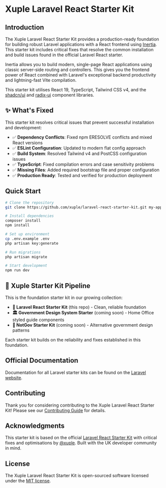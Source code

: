 # Xuple Laravel React Starter Kit

## Introduction

The Xuple Laravel React Starter Kit provides a production-ready foundation for building robust Laravel applications with a React frontend using [Inertia](https://inertiajs.com). This starter kit includes critical fixes that resolve the common installation and build issues found in the official Laravel React starter.

Inertia allows you to build modern, single-page React applications using classic server-side routing and controllers. This gives you the frontend power of React combined with Laravel's exceptional backend productivity and lightning-fast Vite compilation.

This starter kit utilises React 19, TypeScript, Tailwind CSS v4, and the [shadcn/ui](https://ui.shadcn.com) and [radix-ui](https://www.radix-ui.com) component libraries.

## ✨ What's Fixed

This starter kit resolves critical issues that prevent successful installation and development:

- ✅ **Dependency Conflicts**: Fixed npm ERESOLVE conflicts and mixed React versions
- ✅ **ESLint Configuration**: Updated to modern flat config approach  
- ✅ **Build System**: Resolved Tailwind v4 and PostCSS configuration issues
- ✅ **TypeScript**: Fixed compilation errors and case sensitivity problems
- ✅ **Missing Files**: Added required bootstrap file and proper configuration
- ✅ **Production Ready**: Tested and verified for production deployment

## Quick Start

```bash
# Clone the repository
git clone https://github.com/xuple/laravel-react-starter-kit.git my-app

# Install dependencies
composer install
npm install

# Set up environment
cp .env.example .env
php artisan key:generate

# Run migrations
php artisan migrate

# Start development
npm run dev
```

## 🚀 Xuple Starter Kit Pipeline

This is the foundation starter kit in our growing collection:

- **🔧 Laravel React Starter Kit** (this repo) - Clean, reliable foundation
- **🏛️ Government Design System Starter** (coming soon) - Home Office styled guide components
- **🎨 NotGov Starter Kit** (coming soon) - Alternative government design patterns

Each starter kit builds on the reliability and fixes established in this foundation.

## Official Documentation

Documentation for all Laravel starter kits can be found on the [Laravel website](https://laravel.com/docs/starter-kits).

## Contributing

Thank you for considering contributing to the Xuple Laravel React Starter Kit! Please see our [Contributing Guide](CONTRIBUTING.md) for details.

## Acknowledgments

This starter kit is based on the official [Laravel React Starter Kit](https://github.com/laravel/laravel) with critical fixes and optimisations by [@xuple](https://github.com/xuple). Built with the UK developer community in mind.

## License

The Xuple Laravel React Starter Kit is open-sourced software licensed under the [MIT license](LICENSE).
